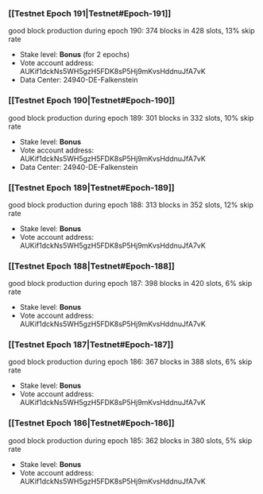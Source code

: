 ### [[Testnet Epoch 191|Testnet#Epoch-191]]
good block production during epoch 190: 374 blocks in 428 slots, 13% skip rate
* Stake level: **Bonus** (for 2 epochs)
* Vote account address: AUKif1dckNs5WH5gzH5FDK8sP5Hj9mKvsHddnuJfA7vK
* Data Center: 24940-DE-Falkenstein
### [[Testnet Epoch 190|Testnet#Epoch-190]]
good block production during epoch 189: 301 blocks in 332 slots, 10% skip rate
* Stake level: **Bonus**
* Vote account address: AUKif1dckNs5WH5gzH5FDK8sP5Hj9mKvsHddnuJfA7vK
* Data Center: 24940-DE-Falkenstein
### [[Testnet Epoch 189|Testnet#Epoch-189]]
good block production during epoch 188: 313 blocks in 352 slots, 12% skip rate
* Stake level: **Bonus**
* Vote account address: AUKif1dckNs5WH5gzH5FDK8sP5Hj9mKvsHddnuJfA7vK
### [[Testnet Epoch 188|Testnet#Epoch-188]]
good block production during epoch 187: 398 blocks in 420 slots, 6% skip rate
* Stake level: **Bonus**
* Vote account address: AUKif1dckNs5WH5gzH5FDK8sP5Hj9mKvsHddnuJfA7vK
### [[Testnet Epoch 187|Testnet#Epoch-187]]
good block production during epoch 186: 367 blocks in 388 slots, 6% skip rate
* Stake level: **Bonus**
* Vote account address: AUKif1dckNs5WH5gzH5FDK8sP5Hj9mKvsHddnuJfA7vK
### [[Testnet Epoch 186|Testnet#Epoch-186]]
good block production during epoch 185: 362 blocks in 380 slots, 5% skip rate
* Stake level: **Bonus**
* Vote account address: AUKif1dckNs5WH5gzH5FDK8sP5Hj9mKvsHddnuJfA7vK